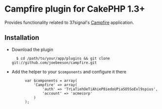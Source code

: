 # Campfire plugin for CakePHP 1.3+

Provides functionality related to 37signal's [Campfire](http://campfirenow.com/) application.

## Installation

* Download the plugin

        $ cd /path/to/your/app/plugins && git clone git://github.com/joebeeson/campfire.git

* Add the helper to your `$components` and configure it there

            var $components = array(
                'Campfire' => array(
                    'auth' => 'TrLaTiehOeTiAhieP8iedoUPiaSO5SoExl9spius',
                    'account' => 'acmecorp'
                )
            );

